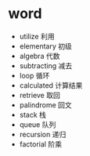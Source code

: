 # word

- utilize 利用
- elementary 初级
- algebra 代数
- subtracting 减去
- loop 循环
- calculated 计算结果
- retrieve 取回
- palindrome 回文
- stack 栈
- queue 队列
- recursion 递归
- factorial 阶乘
